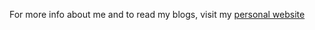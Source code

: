 For more info about me and to read my blogs, visit my [personal website](https://anupriyamshukla.super.site)

